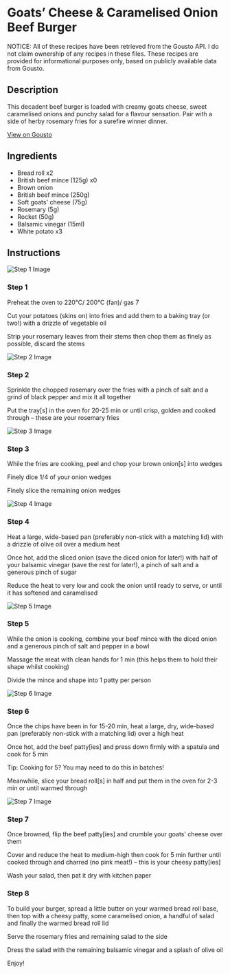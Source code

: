 # Goats’ Cheese & Caramelised Onion Beef Burger

NOTICE: All of these recipes have been retrieved from the Gousto API. I do not claim ownership of any recipes in these files. These recipes are provided for informational purposes only, based on publicly available data from Gousto.

## Description

This decadent beef burger is loaded with creamy goats cheese, sweet caramelised onions and punchy salad for a flavour sensation. Pair with a side of herby rosemary fries for a surefire winner dinner.

[View on Gousto](https://www.gousto.co.uk/recipes/cookbook/goats-cheese-caramelised-onion-beef-burger)

## Ingredients

- Bread roll x2
- British beef mince (125g) x0
- Brown onion
- British beef mince (250g)
- Soft goats' cheese (75g)
- Rosemary (5g)
- Rocket (50g)
- Balsamic vinegar (15ml)
- White potato x3

## Instructions

![Step 1 Image](https://production-media.gousto.co.uk/cms/recipe-step-image/step-1-1643800812977-x200.jpg)

### Step 1

Preheat the oven to 220°C/ 200°C (fan)/ gas 7

Cut your potatoes (skins on) into fries and add them to a baking tray (or two!) with a drizzle of vegetable oil

Strip your rosemary leaves from their stems then chop them as finely as possible, discard the stems

![Step 2 Image](https://production-media.gousto.co.uk/cms/recipe-step-image/step-2-1643800819512-x200.jpg)

### Step 2

Sprinkle the chopped rosemary over the fries with a pinch of salt and a grind of black pepper and mix it all together

Put the tray[s] in the oven for 20-25 min or until crisp, golden and cooked through – these are your rosemary fries

![Step 3 Image](https://production-media.gousto.co.uk/cms/recipe-step-image/step-3-1643800826380-x200.jpg)

### Step 3

While the fries are cooking, peel and chop your brown onion[s] into wedges

Finely dice 1/4 of your onion wedges

Finely slice the remaining onion wedges

![Step 4 Image](https://production-media.gousto.co.uk/cms/recipe-step-image/step-4-1643800836971-x200.jpg)

### Step 4

Heat a large, wide-based pan (preferably non-stick with a matching lid) with a drizzle of olive oil over a medium heat

Once hot, add the sliced onion (save the diced onion for later!) with half of your balsamic vinegar (save the rest for later!), a pinch of salt and a generous pinch of sugar

Reduce the heat to very low and cook the onion until ready to serve, or until it has softened and caramelised

![Step 5 Image](https://production-media.gousto.co.uk/cms/recipe-step-image/step-5-1643800848643-x200.jpg)

### Step 5

While the onion is cooking, combine your beef mince with the diced onion and a generous pinch of salt and pepper in a bowl

Massage the meat with clean hands for 1 min (this helps them to hold their shape whilst cooking)

Divide the mince and shape into 1 patty per person

![Step 6 Image](https://production-media.gousto.co.uk/cms/recipe-step-image/step-6-1643800857978-x200.jpg)

### Step 6

Once the chips have been in for 15-20 min, heat a large, dry, wide-based pan (preferably non-stick with a matching lid) over a high heat

Once hot, add the beef patty[ies] and press down firmly with a spatula and cook for 5 min

Tip: Cooking for 5? You may need to do this in batches!

Meanwhile, slice your bread roll[s] in half and put them in the oven for 2-3 min or until warmed through

![Step 7 Image](https://production-media.gousto.co.uk/cms/recipe-step-image/step-7-1643800871724-x200.jpg)

### Step 7

Once browned, flip the beef patty[ies] and crumble your goats' cheese over them

Cover and reduce the heat to medium-high then cook for 5 min further until cooked through and charred (no pink meat!) – this is your cheesy patty[ies]

Wash your salad, then pat it dry with kitchen paper

### Step 8

To build your burger, spread a little butter on your warmed bread roll base, then top with a cheesy patty, some caramelised onion, a handful of salad and finally the warmed bread roll lid

Serve the rosemary fries and remaining salad to the side

Dress the salad with the remaining balsamic vinegar and a splash of olive oil

Enjoy!

